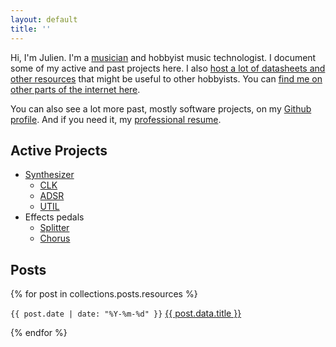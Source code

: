 ```yaml
---
layout: default
title: ''
---
```


Hi, I'm Julien. I'm a [musician](/music) and hobbyist music technologist. I document some of my active and past projects here. I also [host a lot of datasheets and other resources](/resources) that might be useful to other hobbyists. You can [find me on other parts of the internet here](/links).

You can also see a lot more past, mostly software projects, on my [Github profile](https://github.com/rabidaudio). And if you need it, my [professional resume](/resume).

## Active Projects

- [Synthesizer](/projects/synth)
  - [CLK](/projects/synth/clk)
  - [ADSR](/projects/synth/adsr)
  - [UTIL](/projects/synth/util)
- Effects pedals
  - [Splitter](/projects/splitter-pedal)
  - [Chorus](/projects/chorus-pedal)

## Posts

{% for post in collections.posts.resources %}
  <p><code>{{ post.date | date: "%Y-%m-%d" }}</code> <a href="{{ post.relative_url }}">{{ post.data.title }}</a></p>
{% endfor %}